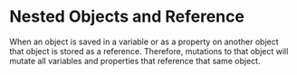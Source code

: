# Nested Objects and Reference

When an object is saved in a variable or as a property on another object that object is stored as a reference. Therefore, mutations to that object will mutate all variables and properties that reference that same object.
